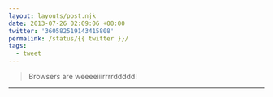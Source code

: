 ```yaml
---
layout: layouts/post.njk
date: 2013-07-26 02:09:06 +00:00
twitter: '360582519143415808'
permalink: /status/{{ twitter }}/
tags: 
  - tweet
---
```


> Browsers are weeeeiiirrrrddddd!

---
